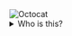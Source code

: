    <img src="http://cameronmcefee.com/img/work/the-octocat/original.jpg" alt="Octocat">
<details>
<summary>Who is this?</summary>
<br>
[] - C A t
[] - Octocat
[] - Forgotten
</details>

